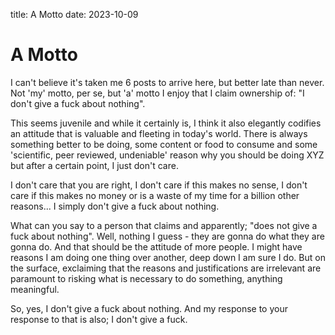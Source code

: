 title: A Motto
date: 2023-10-09

# A Motto

I can't believe it's taken me 6 posts to arrive here, but better late than never. Not 'my' motto, per se, but 'a' motto I enjoy that I claim ownership of: "I don't give a fuck about nothing". 

This seems juvenile and while it certainly is, I think it also elegantly codifies an attitude that is valuable and fleeting in today's world. There is always something better to be doing, some content or food to consume and some 'scientific, peer reviewed, undeniable' reason why you should be doing XYZ but after a certain point, I just don't care. 

I don't care that you are right, I don't care if this makes no sense, I don't care if this makes no money or is a waste of my time for a billion other reasons... I simply don't give a fuck about nothing. 

What can you say to a person that claims and apparently; "does not give a fuck about nothing". Well, nothing I guess - they are gonna do what they are gonna do. And that should be the attitude of more people. I might have reasons I am doing one thing over another, deep down I am sure I do. But on the surface, exclaiming that the reasons and justifications are irrelevant are paramount to risking what is necessary to do something, anything meaningful. 

So, yes, I don't give a fuck about nothing. And my response to your response to that is also; I don't give a fuck. 
